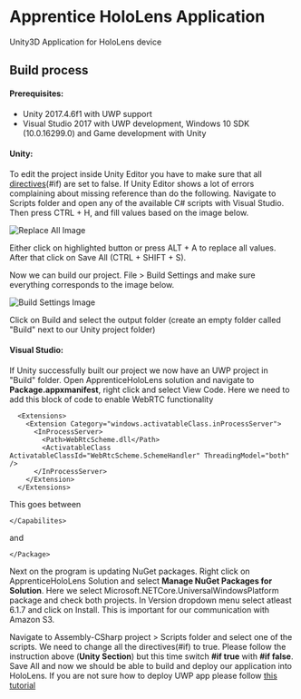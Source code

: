 # Apprentice HoloLens Application

Unity3D Application for HoloLens device 

## Build process
#### Prerequisites:
- Unity 2017.4.6f1 with UWP support
- Visual Studio 2017 with UWP development, Windows 10 SDK (10.0.16299.0) and Game development with Unity

#### Unity:
To edit the project inside Unity Editor you have to make sure that all [directives](https://docs.microsoft.com/en-us/dotnet/csharp/language-reference/preprocessor-directives/preprocessor-if)(#if) are set to false. If Unity Editor shows a lot of errors complaining about missing reference than do the following. Navigate to Scripts folder and open any of the available C# scripts with Visual Studio. Then press CTRL + H, and fill values based on the image below.

![Replace All Image](https://github.com/ApprenticeFS/apprentice-hololens/blob/development/GitResources/replace_all.png)

Either click on highlighted button or press ALT + A to replace all values. After that click on Save All (CTRL + SHIFT + S).

Now we can build our project. File > Build Settings and make sure everything corresponds to the image below.

![Build Settings Image](https://github.com/ApprenticeFS/apprentice-hololens/blob/development/GitResources/build_settings.png)

Click on Build and select the output folder (create an empty folder called "Build" next to our Unity project folder)

#### Visual Studio:
If Unity successfully built our project we now have an UWP project in "Build" folder. Open ApprenticeHoloLens solution and navigate to **Package.appxmanifest**, right click and select View Code. Here we need to add this block of code to enable WebRTC functionality

```
  <Extensions>
    <Extension Category="windows.activatableClass.inProcessServer">
      <InProcessServer>
        <Path>WebRtcScheme.dll</Path>
        <ActivatableClass ActivatableClassId="WebRtcScheme.SchemeHandler" ThreadingModel="both" />
      </InProcessServer>
    </Extension>
  </Extensions>
```

This goes between 

```
</Capabilites>
```
and 
```
</Package>
```

Next on the program is updating NuGet packages. Right click on ApprenticeHoloLens Solution and select **Manage NuGet Packages for Solution**. Here we select Microsoft.NETCore.UniversalWindowsPlatform package and check both projects. In Version dropdown menu select atleast 6.1.7 and click on Install. This is important for our communication with Amazon S3.

Navigate to Assembly-CSharp project > Scripts folder and select one of the scripts. We need to change all the directives(#if) to true. Please follow the instruction above (**Unity Section**) but this time switch **#if true** with **#if false**. Save All and now we should be able to build and deploy our application into HoloLens.
If you are not sure how to deploy UWP app please follow [this tutorial](https://docs.microsoft.com/en-us/windows/mixed-reality/using-visual-studio)
